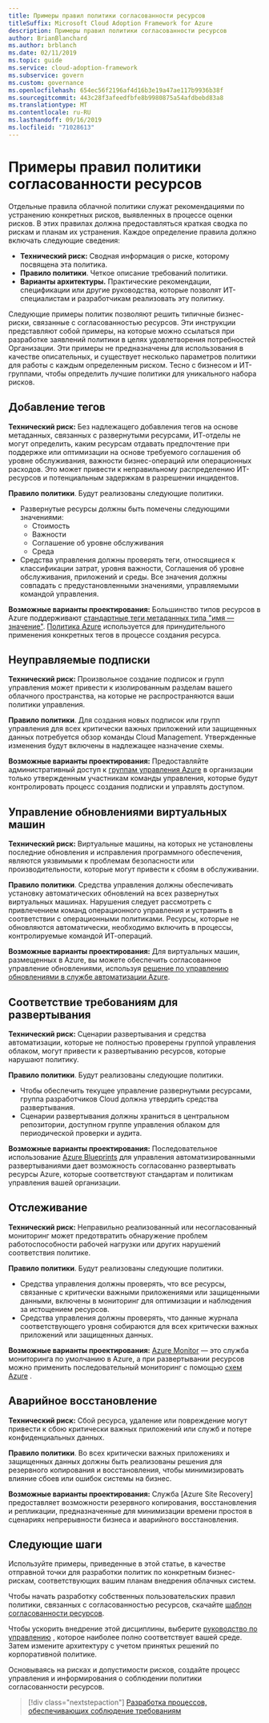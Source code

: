 ```yaml
---
title: Примеры правил политики согласованности ресурсов
titleSuffix: Microsoft Cloud Adoption Framework for Azure
description: Примеры правил политики согласованности ресурсов
author: BrianBlanchard
ms.author: brblanch
ms.date: 02/11/2019
ms.topic: guide
ms.service: cloud-adoption-framework
ms.subservice: govern
ms.custom: governance
ms.openlocfilehash: 654ec56f2196af4d16b3e19a47ae117b9936b38f
ms.sourcegitcommit: 443c28f3afeedfbfe8b9980875a54afdbebd83a8
ms.translationtype: MT
ms.contentlocale: ru-RU
ms.lasthandoff: 09/16/2019
ms.locfileid: "71028613"
---
```

# <a name="resource-consistency-sample-policy-statements"></a>Примеры правил политики согласованности ресурсов

Отдельные правила облачной политики служат рекомендациями по устранению конкретных рисков, выявленных в процессе оценки рисков. В этих правилах должна предоставляться краткая сводка по рискам и планам их устранения. Каждое определение правила должно включать следующие сведения:

- **Технический риск:** Сводная информация о риске, которому посвящена эта политика.
- **Правило политики**. Четкое описание требований политики.
- **Варианты архитектуры.** Практические рекомендации, спецификации или другие руководства, которые позволят ИТ-специалистам и разработчикам реализовать эту политику.

Следующие примеры политик позволяют решить типичные бизнес-риски, связанные с согласованностью ресурсов. Эти инструкции представляют собой примеры, на которые можно ссылаться при разработке заявлений политики в целях удовлетворения потребностей Организации. Эти примеры не предназначены для использования в качестве описательных, и существует несколько параметров политики для работы с каждым определенным риском. Тесно с бизнесом и ИТ-группами, чтобы определить лучшие политики для уникального набора рисков.

## <a name="tagging"></a>Добавление тегов

**Технический риск:** Без надлежащего добавления тегов на основе метаданных, связанных с развернутыми ресурсами, ИТ-отделы не могут определить, каким ресурсам отдавать предпочтение при поддержке или оптимизации на основе требуемого соглашения об уровне обслуживания, важности бизнес-операций или операционных расходов. Это может привести к неправильному распределению ИТ-ресурсов и потенциальным задержкам в разрешении инцидентов.

**Правило политики**. Будут реализованы следующие политики.

- Развернутые ресурсы должны быть помечены следующими значениями:
  - Стоимость
  - Важности
  - Соглашение об уровне обслуживания
  - Среда
- Средства управления должны проверять теги, относящиеся к классификации затрат, уровня важности, Соглашения об уровне обслуживания, приложений и среды. Все значения должны совпадать с предустановленными значениями, управляемыми командой управления.

**Возможные варианты проектирования:** Большинство типов ресурсов в Azure поддерживают [стандартные теги метаданных типа "имя — значение"](https://docs.microsoft.com/azure/azure-resource-manager/resource-group-using-tags). [Политика Azure](https://docs.microsoft.com/azure/governance/policy/overview) используется для принудительного применения конкретных тегов в процессе создания ресурса.

## <a name="ungoverned-subscriptions"></a>Неуправляемые подписки

**Технический риск:** Произвольное создание подписок и групп управления может привести к изолированным разделам вашего облачного пространства, на которые не распространяются ваши политики управления.

**Правило политики**. Для создания новых подписок или групп управления для всех критически важных приложений или защищенных данных потребуется обзор команды Cloud Management. Утвержденные изменения будут включены в надлежащее назначение схемы.

**Возможные варианты проектирования:** Предоставляйте административный доступ к [группам управления Azure](https://docs.microsoft.com/azure/governance/management-groups) в организации только утвержденным участникам команды управления, которые будут контролировать процесс создания подписки и управлять доступом.

## <a name="manage-updates-to-virtual-machines"></a>Управление обновлениями виртуальных машин

**Технический риск:** Виртуальные машины, на которых не установлены последние обновления и исправления программного обеспечения, являются уязвимыми к проблемам безопасности или производительности, которые могут привести к сбоям в обслуживании.

**Правило политики**. Средства управления должны обеспечивать установку автоматических обновлений на всех развернутых виртуальных машинах. Нарушения следует рассмотреть с привлечением команд операционного управления и устранить в соответствии с операционными политиками. Ресурсы, которые не обновляются автоматически, необходимо включить в процессы, контролируемые командой ИТ-операций.

**Возможные варианты проектирования:** Для виртуальных машин, размещенных в Azure, вы можете обеспечить согласованное управление обновлениями, используя [решение по управлению обновлениями в службе автоматизации Azure](https://docs.microsoft.com/azure/automation/automation-update-management).

## <a name="deployment-compliance"></a>Соответствие требованиям для развертывания

**Технический риск:** Сценарии развертывания и средства автоматизации, которые не полностью проверены группой управления облаком, могут привести к развертыванию ресурсов, которые нарушают политику.

**Правило политики**. Будут реализованы следующие политики.

- Чтобы обеспечить текущее управление развернутыми ресурсами, группа разработчиков Cloud должна утвердить средства развертывания.
- Сценарии развертывания должны храниться в центральном репозитории, доступном группе управления облаком для периодической проверки и аудита.

**Возможные варианты проектирования:** Последовательное использование [Azure Blueprints](https://docs.microsoft.com/azure/governance/blueprints) для управления автоматизированными развертываниями дает возможность согласованно развертывать ресурсы Azure, которые соответствуют стандартам и политикам управления вашей организации.

## <a name="monitoring"></a>Отслеживание

**Технический риск:** Неправильно реализованный или несогласованный мониторинг может предотвратить обнаружение проблем работоспособности рабочей нагрузки или других нарушений соответствия политике.

**Правило политики**. Будут реализованы следующие политики.

- Средства управления должны проверять, что все ресурсы, связанные с критически важными приложениями или защищенными данными, включены в мониторинг для оптимизации и наблюдения за истощением ресурсов.
- Средства управления должны проверять, что данные журнала соответствующего уровня собираются для всех критически важных приложений или защищенных данных.

**Возможные варианты проектирования:** [Azure Monitor](https://docs.microsoft.com/azure/azure-monitor/overview) — это служба мониторинга по умолчанию в Azure, а при развертывании ресурсов можно применить последовательный мониторинг с помощью [схем Azure](https://docs.microsoft.com/azure/governance/blueprints) .

## <a name="disaster-recovery"></a>Аварийное восстановление

**Технический риск:** Сбой ресурса, удаление или повреждение могут привести к сбою критически важных приложений или служб и потере конфиденциальных данных.

**Правило политики**. Во всех критически важных приложениях и защищенных данных должны быть реализованы решения для резервного копирования и восстановления, чтобы минимизировать влияние сбоев или ошибок системы на бизнес.

**Возможные варианты проектирования:** Служба [Azure Site Recovery] предоставляет возможности резервного копирования, восстановления и репликации, предназначенные для минимизации времени простоя в сценариях непрерывности бизнеса и аварийного восстановления.

## <a name="next-steps"></a>Следующие шаги

Используйте примеры, приведенные в этой статье, в качестве отправной точки для разработки политик по конкретным бизнес-рискам, соответствующих вашим планам внедрения облачных систем.

Чтобы начать разработку собственных пользовательских правил политики, связанных с согласованностью ресурсов, скачайте [шаблон согласованности ресурсов](./template.md).

Чтобы ускорить внедрение этой дисциплины, выберите [руководство по управлению](../guides/index.md) , которое наиболее полно соответствует вашей среде. Затем измените архитектуру с учетом принятых решений по корпоративной политике.

Основываясь на рисках и допустимости рисков, создайте процесс управления и информирования о соблюдении политики согласованности ресурсов.

> [!div class="nextstepaction"]
> [Разработка процессов, обеспечивающих соблюдение требованиям](./compliance-processes.md)
